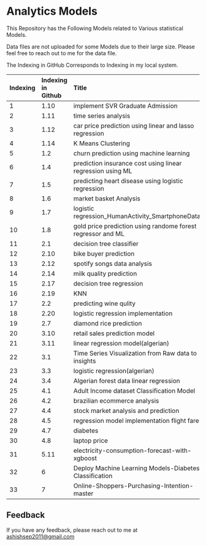 
# Analytics Models

This Repository has the Following Models related to Various statistical Models.

Data files are not uploaded for some Models due to their large size. Please feel free to reach out to me for the data file. 

The Indexing in GitHub Corresponds to Indexing in my local system.











| Indexing| Indexing in Github     | Title                |
| :-------- | :------- | :------------------------- |
| 1 | 1.10 |implement SVR Graduate Admission
| 2 | 1.11 | time series analysis
 | 3 | 1.12 |car price prediction using linear and lasso regression |
| 4 | 1.14 | K Means Clustering |
| 5 | 1.2 | churn prediction using machine learning |
| 6 | 1.4 | prediction insurance cost using linear regression using ML |
| 7 | 1.5 | predicting heart disease using logistic regression |
| 8 | 1.6 | market basket Analysis |
| 9 | 1.7 | logistic regression_HumanActivity_SmartphoneData |
| 10 | 1.8 | gold price prediction using randome forest regressor and ML |
| 11 | 2.1 | decision tree classifier |
| 12 | 2.10 | bike buyer prediction |
| 13 | 2.12 | spotify songs data analysis |
| 14 | 2.14 | milk quality prediction |
| 15 | 2.17 | decision tree regression |
| 16 | 2.19 | KNN |
| 17 | 2.2 | predicting wine qulity |
| 18 | 2.20 | logistic regression implementation |
| 19 | 2.7 | diamond rice prediction |
| 20 | 3.10 | retail sales prediction model |
| 21 | 3.11 | linear regression model(algerian) |
| 22 | 3.1 | Time Series Visualization from Raw data to insights |
| 23 | 3.3 | logistic regression(algerian) |
| 24 | 3.4 | Algerian forest data linear regression |
| 25 | 4.1 | Adult Income dataset Classification Model |
| 26 | 4.2 | brazilian ecommerce analysis |
| 27 | 4.4 | stock market analysis and prediction |
| 28 | 4.5 | regression model implementation flight fare |
| 29 | 4.7 | diabetes |
| 30 | 4.8 | laptop price |
| 31 | 5.11 | electricity-consumption-forecast-with-xgboost |
| 32 | 6 | Deploy Machine Learning Models-Diabetes Classification |
| 33 | 7 | Online-Shoppers-Purchasing-Intention-master |









## Feedback

If you have any feedback, please reach out to me at ashishsep2011@gmail.com


